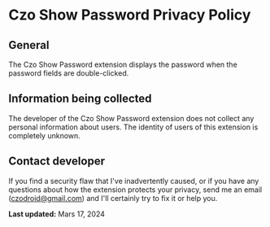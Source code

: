# Czo Show Password Privacy Policy

## General

The Czo Show Password extension displays the password when the password
fields are double-clicked.

## Information being collected

The developer of the Czo Show Password extension does not collect any
personal information about users. The identity of users of this
extension is completely unknown.

## Contact developer

If you find a security flaw that I've inadvertently caused, or if you
have any questions about how the extension protects your privacy, send
me an email (czodroid@gmail.com) and I'll certainly try to fix it or
help you.

__Last updated:__ Mars 17, 2024
